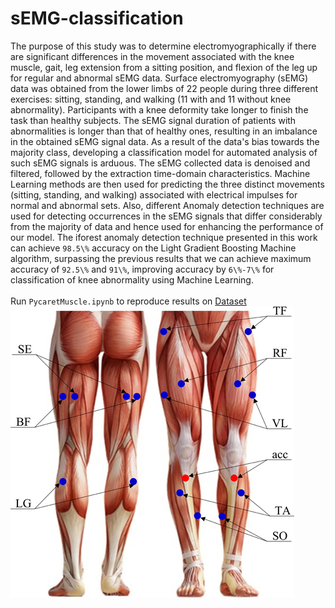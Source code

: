 # sEMG-classification
The purpose of this study was to determine electromyographically if there are significant differences in the movement associated with the knee muscle, gait, leg extension from a sitting position, and flexion of the leg up for regular and abnormal sEMG data. Surface electromyography (sEMG) data was obtained from the lower limbs of 22 people during three different exercises: sitting, standing, and walking (11 with and 11 without knee abnormality). Participants with a knee deformity take longer to finish the task than healthy subjects. The sEMG signal duration of patients with abnormalities is longer than that of healthy ones, resulting in an imbalance in the obtained sEMG signal data. As a result of the data's bias towards the majority class, developing a classification model for automated analysis of such sEMG signals is arduous. The sEMG collected data is denoised and filtered, followed by the extraction time-domain characteristics. Machine Learning methods are then used for predicting the three distinct movements (sitting, standing, and walking) associated with electrical impulses for normal and abnormal sets. Also, different Anomaly detection techniques are used for detecting occurrences in the sEMG signals that differ considerably from the majority of data and hence used for enhancing the performance of our model. The iforest anomaly detection technique presented in this work can achieve ```98.5\%``` accuracy on the Light Gradient Boosting Machine algorithm, surpassing the previous results that we can achieve maximum accuracy of ```92.5\%``` and ```91\%```, improving accuracy by ```6\%-7\%``` for classification of knee abnormality using Machine Learning.
<br>
<br>
Run ```PycaretMuscle.ipynb``` to reproduce results on [Dataset](http://archive.ics.uci.edu/ml/datasets/emg+dataset+in+lower+limb)
<br>
![example](https://github.com/basavraj-chinagundi/sEMG-classification/blob/main/The-placement-of-16-surface-EMG-sensors-and-two-accelerometers-over-lower-extremity.png)
